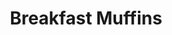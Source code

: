 ---
title: Breakfast Muffins
metadata:
  course: Breakfast
  servings: '12'
  title: Breakfast Muffins
ingredients:
- name: greek yogurt
  amount: 500 g
- name: frozen raspberries
  amount: 150 g
- name: oats
  amount: 450 g
- name: cinnamon
  amount: 1 tsp
- name: baking powder
  amount: 1 tsp
- name: raisins
  amount: 30 g
cookware:
- name: mixing bowl
- name: 12 muffin cases
- name: muffin tray
steps:
- description: Preheat the oven to 180C.
- description: Grab a mixing bowl and add in the oats, greek yogurt, frozen raspberries,
    raisins, cinnamon and baking powder. Stir until the oats are covered.
- description: Add 12 muffin cases into a muffin tray and divide the mixture evenly
    across them all.
- description: Cook in the oven for 15 minutes and allow to cool before storing them.

---